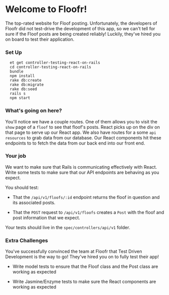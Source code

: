 # Welcome to Floofr!

The top-rated website for Floof posting. Unfortunately, the developers of Floofr did not test-drive the development of this app, so we can't tell for sure if the Floof posts are being created reliably! Luckily, they've hired you on board to test their application.

### Set Up
```no-highlight
  et get controller-testing-react-on-rails
  cd controller-testing-react-on-rails
  bundle
  npm install
  rake db:create
  rake db:migrate
  rake db:seed
  rails s
  npm start
```

### What's going on here?

You'll notice we have a couple routes. One of them allows you to visit the `show` page of a `floof` to see that floof's posts. React picks up on the div on that page to serve up our React app. We also have routes for a some `api` `resources` to grab data from our database. Our React components hit these endpoints to to fetch the data from our back end into our front end.

### Your job

We want to make sure that Rails is communicating effectively with React. Write some tests to make sure that our API endpoints are behaving as you expect.

You should test:

* That the `/api/v1/floofs/:id` endpoint returns the floof in question and its associated posts.

* That the `POST` request to `/api/v1/floofs` creates a `Post` with the floof and post information that we expect.

Your tests should live in the `spec/controllers/api/v1` folder.

### Extra Challenges

You've successfully convinced the team at Floofr that Test Driven Development is the way to go! They've hired you on to fully test their app!

* Write model tests to ensure that the Floof class and the Post class are working as expected

* Write Jasmine/Enzyme tests to make sure the React components are working as expected
